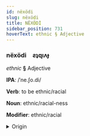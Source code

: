 ```yaml
---
id: nëxödi
slug: nëxödi
title: NËXÖDİ
sidebar_position: 731
hoverText: ethnic § Adjective
---
```


### nëxödi&emsp;<span kind="abugida">ƨʇɋıʌɟ</span>

*ethnic* **§** Adjective

**IPA**: /ˈne.ʃo.di/

**Verb**: to be ethnic/racial

**Noun**: ethnic/racial-ness

**Modifier**: ethnic/racial

<details>
    <summary>Origin</summary>
    Persian نِژادی nežâdi [ni.ʒɔ.d̪i]<br/>
    <em>Indo-Iranian Language Family</em>
</details>